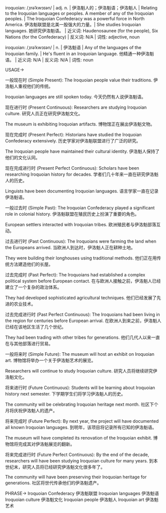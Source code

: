 iroquoian: /ˌɪrəˈkwɔɪən/ | adj. n. | 伊洛魁人的；伊洛魁语；伊洛魁人 | Relating to the Iroquoian languages or peoples.  A member of any of the Iroquoian peoples. |  The Iroquoian Confederacy was a powerful force in North America. 伊洛魁联盟是北美一股强大的力量。|  She studies Iroquoian languages. 她研究伊洛魁语。 | 近义词:  Haudenosaunee (for the people),  Six Nations (for the Confederacy) | 反义词: N/A | 词性: adjective, noun

iroquoian: /ˌɪrəˈkwɔɪən/ | n. | 伊洛魁语 | Any of the languages of the Iroquoian family. | He's fluent in an Iroquoian language. 他精通一种伊洛魁语。 | 近义词:  N/A | 反义词: N/A | 词性: noun


USAGE->

一般现在时 (Simple Present):
The Iroquoian people value their traditions.  伊洛魁人重视他们的传统。

Iroquoian languages are still spoken today.  今天仍然有人说伊洛魁语。


现在进行时 (Present Continuous):
Researchers are studying Iroquoian culture.  研究人员正在研究伊洛魁文化。

The museum is exhibiting Iroquoian artifacts.  博物馆正在展出伊洛魁文物。


现在完成时 (Present Perfect):
Historians have studied the Iroquoian Confederacy extensively.  历史学家对伊洛魁联盟进行了广泛的研究。

The Iroquoian people have maintained their cultural identity.  伊洛魁人保持了他们的文化认同。


现在完成进行时 (Present Perfect Continuous):
Scholars have been researching Iroquoian history for decades.  学者们几十年来一直在研究伊洛魁人的历史。

Linguists have been documenting Iroquoian languages.  语言学家一直在记录伊洛魁语。


一般过去时 (Simple Past):
The Iroquoian Confederacy played a significant role in colonial history.  伊洛魁联盟在殖民历史上扮演了重要的角色。

European settlers interacted with Iroquoian tribes.  欧洲殖民者与伊洛魁部落互动。


过去进行时 (Past Continuous):
The Iroquoians were farming the land when the Europeans arrived.  当欧洲人到达时，伊洛魁人正在耕种土地。

They were building their longhouses using traditional methods.  他们正在用传统方法建造他们的长屋。


过去完成时 (Past Perfect):
The Iroquoians had established a complex political system before European contact.  在与欧洲人接触之前，伊洛魁人已经建立了一个复杂的政治体系。

They had developed sophisticated agricultural techniques.  他们已经发展了先进的农业技术。


过去完成进行时 (Past Perfect Continuous):
The Iroquoians had been living in the region for centuries before European arrival.  在欧洲人到来之前，伊洛魁人已经在该地区生活了几个世纪。

They had been trading with other tribes for generations.  他们几代人以来一直在与其他部落进行贸易。


一般将来时 (Simple Future):
The museum will host an exhibit on Iroquoian art.  博物馆将举办一个关于伊洛魁艺术的展览。

Researchers will continue to study Iroquoian culture.  研究人员将继续研究伊洛魁文化。


将来进行时 (Future Continuous):
Students will be learning about Iroquoian history next semester.  下学期学生们将学习伊洛魁人的历史。

The community will be celebrating Iroquoian heritage next month.  社区下个月将庆祝伊洛魁人的遗产。


将来完成时 (Future Perfect):
By next year, the project will have documented all known Iroquoian languages. 到明年，该项目将记录所有已知的伊洛魁语。

The museum will have completed its renovation of the Iroquoian exhibit. 博物馆将完成其对伊洛魁展览的翻新。


将来完成进行时 (Future Perfect Continuous):
By the end of the decade, researchers will have been studying Iroquoian culture for many years. 到本世纪末，研究人员将已经研究伊洛魁文化很多年了。

The community will have been preserving their Iroquoian heritage for generations. 社区将世代传承他们的伊洛魁遗产。


PHRASE->
Iroquoian Confederacy  伊洛魁联盟
Iroquoian languages  伊洛魁语
Iroquoian culture  伊洛魁文化
Iroquoian people  伊洛魁人
Iroquoian art  伊洛魁艺术
